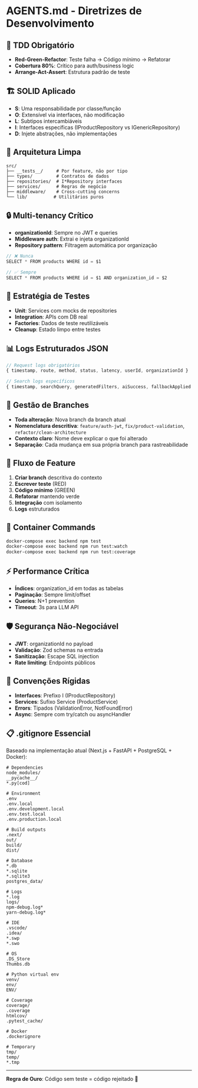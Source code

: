 # AGENTS.md - Diretrizes de Desenvolvimento

## 🎯 TDD Obrigatório
- **Red-Green-Refactor**: Teste falha → Código mínimo → Refatorar
- **Cobertura 80%**: Crítico para auth/business logic
- **Arrange-Act-Assert**: Estrutura padrão de teste

## 🏗️ SOLID Aplicado
- **S**: Uma responsabilidade por classe/função
- **O**: Extensível via interfaces, não modificação
- **L**: Subtipos intercambiáveis
- **I**: Interfaces específicas (IProductRepository vs IGenericRepository)
- **D**: Injete abstrações, não implementações

## 📁 Arquitetura Limpa
```
src/
├── __tests__/     # Por feature, não por tipo
├── types/         # Contratos de dados
├── repositories/  # I*Repository interfaces
├── services/      # Regras de negócio
├── middleware/    # Cross-cutting concerns
└── lib/          # Utilitários puros
```

## 🔒 Multi-tenancy Crítico
- **organizationId**: Sempre no JWT e queries
- **Middleware auth**: Extrai e injeta organizationId
- **Repository pattern**: Filtragem automática por organização

```typescript
// ❌ Nunca
SELECT * FROM products WHERE id = $1

// ✅ Sempre
SELECT * FROM products WHERE id = $1 AND organization_id = $2
```

## 🧪 Estratégia de Testes
- **Unit**: Services com mocks de repositories
- **Integration**: APIs com DB real
- **Factories**: Dados de teste reutilizáveis
- **Cleanup**: Estado limpo entre testes

## 📊 Logs Estruturados JSON
```typescript
// Request logs obrigatórios
{ timestamp, route, method, status, latency, userId, organizationId }

// Search logs específicos
{ timestamp, searchQuery, generatedFilters, aiSuccess, fallbackApplied }
```

## 🌿 Gestão de Branches
- **Toda alteração**: Nova branch da branch atual
- **Nomenclatura descritiva**: `feature/auth-jwt`, `fix/product-validation`, `refactor/clean-architecture`
- **Contexto claro**: Nome deve explicar o que foi alterado
- **Separação**: Cada mudança em sua própria branch para rastreabilidade

## 🚀 Fluxo de Feature
1. **Criar branch** descritiva do contexto
2. **Escrever teste** (RED)
3. **Código mínimo** (GREEN)
4. **Refatorar** mantendo verde
5. **Integração** com isolamento
6. **Logs** estruturados

## 🐳 Container Commands
```bash
docker-compose exec backend npm test
docker-compose exec backend npm run test:watch
docker-compose exec backend npm run test:coverage
```

## ⚡ Performance Crítica
- **Índices**: organization_id em todas as tabelas
- **Paginação**: Sempre limit/offset
- **Queries**: N+1 prevention
- **Timeout**: 3s para LLM API

## 🛡️ Segurança Não-Negociável
- **JWT**: organizationId no payload
- **Validação**: Zod schemas na entrada
- **Sanitização**: Escape SQL injection
- **Rate limiting**: Endpoints públicos

## 📝 Convenções Rígidas
- **Interfaces**: Prefixo I (IProductRepository)
- **Services**: Sufixo Service (ProductService)
- **Errors**: Tipados (ValidationError, NotFoundError)
- **Async**: Sempre com try/catch ou asyncHandler

## 📋 .gitignore Essencial
Baseado na implementação atual (Next.js + FastAPI + PostgreSQL + Docker):

```gitignore
# Dependencies
node_modules/
__pycache__/
*.py[cod]

# Environment
.env
.env.local
.env.development.local
.env.test.local
.env.production.local

# Build outputs
.next/
out/
build/
dist/

# Database
*.db
*.sqlite
*.sqlite3
postgres_data/

# Logs
*.log
logs/
npm-debug.log*
yarn-debug.log*

# IDE
.vscode/
.idea/
*.swp
*.swo

# OS
.DS_Store
Thumbs.db

# Python virtual env
venv/
env/
ENV/

# Coverage
coverage/
.coverage
htmlcov/
.pytest_cache/

# Docker
.dockerignore

# Temporary
tmp/
temp/
*.tmp
```

---
**Regra de Ouro**: Código sem teste = código rejeitado 🚫